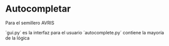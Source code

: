 # Autocompletar
Para el semillero AVRIS

´gui.py´ es la interfaz para el usuario
´autocomplete.py´ contiene la mayoría de la lógica
